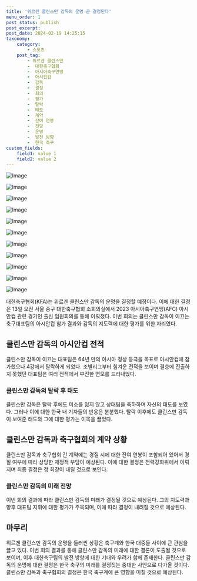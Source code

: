 ```yaml
---
title: '위르겐 클린스만 감독의 운명 곧 결정된다'
menu_order: 1
post_status: publish
post_excerpt: 
post_date: 2024-02-19 14:25:15
taxonomy:
    category:
        - 스포츠
    post_tag:
        - 위르겐 클린스만
        -  대한축구협회
        -  아시아축구연맹
        -  아시안컵
        -  감독
        -  결정
        -  회의
        -  평가
        -  탈락
        -  태도
        -  계약
        -  잔여 연봉
        -  전망
        -  운명
        -  발전 방향
        -  한국 축구
custom_fields:
    field1: value 1
    field2: value 2
---
```


![Image](https://imgnews.pstatic.net/image/311/2024/02/13/0001690971_001_20240213135001373.jpg?type=w647)

![Image](https://imgnews.pstatic.net/image/311/2024/02/13/0001690971_002_20240213135001430.jpg?type=w647)

![Image](https://imgnews.pstatic.net/image/311/2024/02/13/0001690971_003_20240213135001493.jpg?type=w647)

![Image](https://imgnews.pstatic.net/image/311/2024/02/13/0001690971_004_20240213135001533.jpg?type=w647)

![Image](https://imgnews.pstatic.net/image/311/2024/02/13/0001690971_005_20240213135001572.jpg?type=w647)

![Image](https://imgnews.pstatic.net/image/311/2024/02/13/0001690971_006_20240213135001608.jpg?type=w647)

![Image](https://imgnews.pstatic.net/image/311/2024/02/13/0001690971_007_20240213135001637.jpg?type=w647)

![Image](https://imgnews.pstatic.net/image/311/2024/02/13/0001690971_008_20240213135001688.jpg?type=w647)

![Image](https://imgnews.pstatic.net/image/311/2024/02/13/0001690971_009_20240213135001728.jpg?type=w647)

![Image](https://imgnews.pstatic.net/image/311/2024/02/13/0001690971_010_20240213135001766.jpg?type=w647)

![Image](https://imgnews.pstatic.net/image/311/2024/02/13/0001690971_011_20240213135001805.jpg?type=w647)

대한축구협회(KFA)는 위르겐 클린스만 감독의 운명을 결정할 예정이다. 이에 대한 결정은 13일 오전 서울 중구 대한축구협회 소회의실에서 2023 아시아축구연맹(AFC) 아시안컵 관련 경기인 출신 임원회의를 통해 이뤄졌다. 이번 회의는 클린스만 감독이 이끄는 축구대표팀의 아시안컵 참가 결과와 감독의 지도력에 대한 평가를 위한 자리였다.
## 클린스만 감독의 아시안컵 전적
클린스만 감독이 이끄는 대표팀은 64년 만의 아시아 정상 등극을 목표로 아시안컵에 참가했으나 4강에서 탈락하게 되었다. 조별리그부터 힘겨운 전적을 보이며 결승에 진출하지 못했던 대표팀은 여러 전적에서 부진한 면모를 드러내었다.
### 클린스만 감독의 탈락 후 태도
클린스만 감독은 탈락 후에도 미소를 잃지 않고 상대팀을 축하하며 자신의 태도를 보였다. 그러나 이에 대한 한국 내 기자들의 반응은 분분했다. 탈락 이후에도 클린스만 감독이 보여준 태도와 그에 대한 평가는 이목을 끌었다.
## 클린스만 감독과 축구협회의 계약 상황
클린스만 감독과 축구협회 간 계약에는 경질 시에 대한 잔여 연봉이 포함되어 있어서 경질 여부에 따라 상당한 재정적 부담이 예상된다. 이에 대한 결정은 전력강화위에서 이뤄지며 최종 결정은 정 회장이 내릴 것으로 보인다.
### 클린스만 감독의 미래 전망
이번 회의 결과에 따라 클린스만 감독의 미래가 결정될 것으로 예상된다. 그의 지도력과 향후 대표팀 지휘에 대한 평가가 주목되며, 이에 따라 결정이 내려질 것으로 예상된다.
## 마무리
위르겐 클린스만 감독의 운명을 둘러싼 상황은 축구계와 한국 대중들 사이에 큰 관심을 끌고 있다. 이번 회의 결과를 통해 클린스만 감독의 미래에 대한 결론이 도출될 것으로 보이며, 이후 대한축구팀의 발전 방향에 대한 기대와 우려가 함께 존재한다. 클린스만 감독의 운명에 대한 결정은 한국 축구의 미래를 결정짓는 중대한 사안으로 다가올 것이다. 클린스만 감독과 축구협회의 결정은 한국 축구계에 큰 영향을 미칠 것으로 예상된다.
